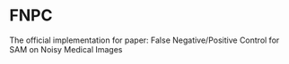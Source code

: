 # FNPC
The official implementation for paper: False Negative/Positive Control for SAM on Noisy Medical Images
